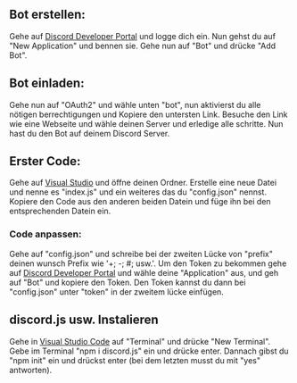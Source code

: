 ## Bot erstellen:
Gehe auf [Discord Developer Portal](https://discord.com/developers/applications) und logge dich ein. Nun gehst du auf "New Application" und bennen sie. Gehe nun
auf "Bot" und drücke "Add Bot". 

## Bot einladen:
Gehe nun auf "OAuth2" und wähle unten "bot", nun aktivierst du alle nötigen berrechtigungen und Kopiere den untersten Link. Besuche den Link wie eine Webseite und wähle deinen Server und erledige alle schritte. Nun hast du den Bot auf deinem Discord Server.

## Erster Code:
Gehe auf [Visual Studio](https://code.visualstudio.com/download) und öffne deinen Ordner. Erstelle eine neue Datei und nenne es "index.js" und ein weiteres das du "config.json" nennst. Kopiere den Code aus den anderen beiden Datein und füge ihn bei den entsprechenden Datein ein.

### Code anpassen:
Gehe auf "config.json" und schreibe bei der zweiten Lücke von "prefix" deinen wunsch Prefix wie '+; -; #; usw.'. Um den Token zu bekommen gehe auf [Discord Developer Portal](https://discord.com/developers/applications) und wähle deine "Application" aus, und geh auf "Bot" und kopiere den Token. Den Token kannst du dann bei "config.json" unter "token" in der zweitem lücke einfügen.

## discord.js usw. Instalieren
Gehe in [Visual Studio Code](https://code.visualstudio.com/download) auf "Terminal" und drücke "New Terminal". Gebe im Terminal "npm i discord.js" ein und drücke enter. Dannach gibst du "npm init" ein und drückst enter (bei dem letzten musst du mit "yes" antworten).
